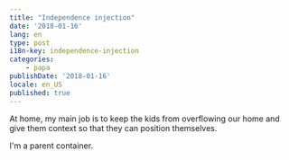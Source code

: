 ```yaml
---
title: "Independence injection"
date: '2018-01-16'
lang: en
type: post
i18n-key: independence-injection
categories:
    - papa
publishDate: '2018-01-16'
locale: en_US
published: true
---
```


At home, my main job is to keep the kids from overflowing our home and give them context so that they can position themselves. 

I'm a parent container.